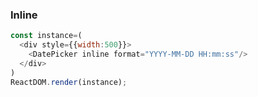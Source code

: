 ### Inline

<!--start-code-->
```js
const instance=(
  <div style={{width:500}}>
    <DatePicker inline format="YYYY-MM-DD HH:mm:ss"/>
  </div>
)
ReactDOM.render(instance);
```
<!--end-code-->
